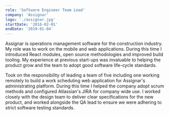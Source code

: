 ```yaml
---
role: 'Software Engineer Team Lead'
company: 'Assignar'
logo: './assignar.jpg'
startDate: '2016-02-01'
endDate: '2019-01-04'
---
```


Assignar is operations management software for the construction industry. My role was to work on the mobile and web applications. During this time I introduced React modules, open source methodologies and improved build tooling.
My experience at previous start-ups was invaluable to helping the product grow and the team to adopt good software life-cycle standards.

Took on the responsibility of leading a team of five including one working remotely to build a work scheduling web application for Assignar's administrating platform.
During this time I helped the company adopt scrum methods and configured Atlassian's JIRA for company wide use. I worked closely with the design team to deliver clear specifications for the new product, and worked alongside the QA lead to ensure we were adhering to strict software testing standards.
